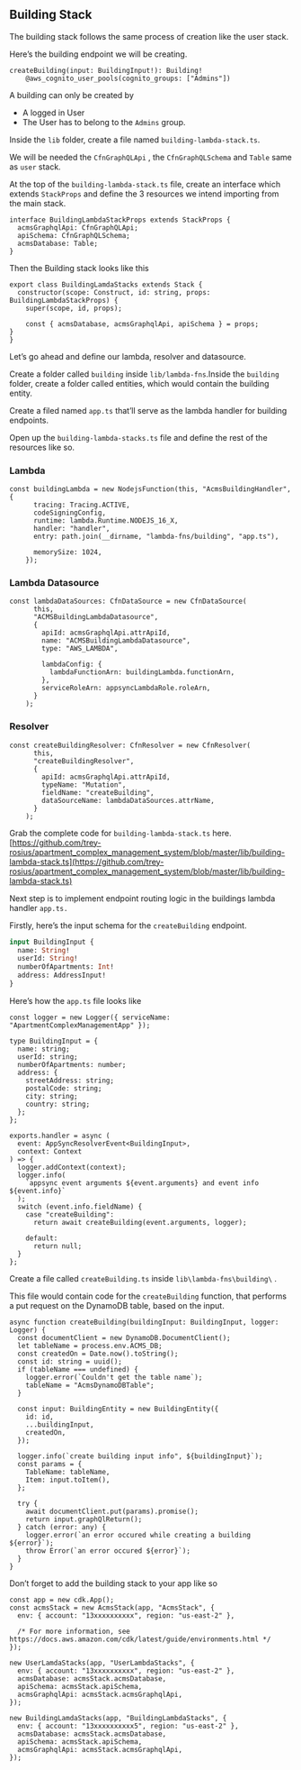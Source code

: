 ## Building Stack

The building stack follows the same process of creation like the user stack.

Here’s the building endpoint we will be creating.

```tsx
createBuilding(input: BuildingInput!): Building!
    @aws_cognito_user_pools(cognito_groups: ["Admins"])
```

A building can only be created by 

- A logged in User
- The User has to belong to the `Admins` group.

Inside the `lib` folder, create a file named `building-lambda-stack.ts`.

We will be needed the `CfnGraphQLApi` , the `CfnGraphQLSchema` and `Table` same as `user` stack.

At the top of the `building-lambda-stack.ts` file, create an interface which extends `StackProps` and define the 3 resources we intend importing from the main stack.

```tsx
interface BuildingLambdaStackProps extends StackProps {
  acmsGraphqlApi: CfnGraphQLApi;
  apiSchema: CfnGraphQLSchema;
  acmsDatabase: Table;
}
```

Then the Building stack looks like this 

```tsx
export class BuildingLamdaStacks extends Stack {
  constructor(scope: Construct, id: string, props: BuildingLambdaStackProps) {
    super(scope, id, props);

    const { acmsDatabase, acmsGraphqlApi, apiSchema } = props;
}
}
```

Let’s go ahead and define our lambda, resolver and datasource.

Create a folder called `building` inside `lib/lambda-fns`.Inside the `building` folder, create a folder called entities, which would contain the building entity. 

Create a filed named `app.ts` that’ll serve as the lambda handler for building endpoints.

Open up the `building-lambda-stacks.ts` file and define the rest of the resources like so.

### Lambda

```tsx
const buildingLambda = new NodejsFunction(this, "AcmsBuildingHandler", {
      tracing: Tracing.ACTIVE,
      codeSigningConfig,
      runtime: lambda.Runtime.NODEJS_16_X,
      handler: "handler",
      entry: path.join(__dirname, "lambda-fns/building", "app.ts"),

      memorySize: 1024,
    });
```

### Lambda Datasource

```tsx
const lambdaDataSources: CfnDataSource = new CfnDataSource(
      this,
      "ACMSBuildingLambdaDatasource",
      {
        apiId: acmsGraphqlApi.attrApiId,
        name: "ACMSBuildingLambdaDatasource",
        type: "AWS_LAMBDA",

        lambdaConfig: {
          lambdaFunctionArn: buildingLambda.functionArn,
        },
        serviceRoleArn: appsyncLambdaRole.roleArn,
      }
    );
```

### Resolver

```tsx
const createBuildingResolver: CfnResolver = new CfnResolver(
      this,
      "createBuildingResolver",
      {
        apiId: acmsGraphqlApi.attrApiId,
        typeName: "Mutation",
        fieldName: "createBuilding",
        dataSourceName: lambdaDataSources.attrName,
      }
    );
```

Grab the complete code for `building-lambda-stack.ts` here. [https://github.com/trey-rosius/apartment_complex_management_system/blob/master/lib/building-lambda-stack.ts](https://github.com/trey-rosius/apartment_complex_management_system/blob/master/lib/building-lambda-stack.ts)

Next step is to implement endpoint routing logic in the buildings lambda handler `app.ts.`

Firstly, here’s the input schema for the `createBuilding` endpoint.

```graphql
input BuildingInput {
  name: String!
  userId: String!
  numberOfApartments: Int!
  address: AddressInput!
}
```

Here’s how the `app.ts` file looks like

```tsx
const logger = new Logger({ serviceName: "ApartmentComplexManagementApp" });

type BuildingInput = {
  name: string;
  userId: string;
  numberOfApartments: number;
  address: {
    streetAddress: string;
    postalCode: string;
    city: string;
    country: string;
  };
};

exports.handler = async (
  event: AppSyncResolverEvent<BuildingInput>,
  context: Context
) => {
  logger.addContext(context);
  logger.info(
    `appsync event arguments ${event.arguments} and event info ${event.info}`
  );
  switch (event.info.fieldName) {
    case "createBuilding":
      return await createBuilding(event.arguments, logger);

    default:
      return null;
  }
};
```

Create a file called `createBuilding.ts` inside `lib\lambda-fns\building\` .

This file would contain code for the  `createBuilding` function, that performs a put request on the DynamoDB table, based on the input.

```tsx
async function createBuilding(buildingInput: BuildingInput, logger: Logger) {
  const documentClient = new DynamoDB.DocumentClient();
  let tableName = process.env.ACMS_DB;
  const createdOn = Date.now().toString();
  const id: string = uuid();
  if (tableName === undefined) {
    logger.error(`Couldn't get the table name`);
    tableName = "AcmsDynamoDBTable";
  }

  const input: BuildingEntity = new BuildingEntity({
    id: id,
    ...buildingInput,
    createdOn,
  });

  logger.info(`create building input info", ${buildingInput}`);
  const params = {
    TableName: tableName,
    Item: input.toItem(),
  };

  try {
    await documentClient.put(params).promise();
    return input.graphQlReturn();
  } catch (error: any) {
    logger.error(`an error occured while creating a building ${error}`);
    throw Error(`an error occured ${error}`);
  }
}
```

Don’t forget to add the building stack to your app like so

```tsx
const app = new cdk.App();
const acmsStack = new AcmsStack(app, "AcmsStack", {
  env: { account: "13xxxxxxxxxx", region: "us-east-2" },

  /* For more information, see https://docs.aws.amazon.com/cdk/latest/guide/environments.html */
});

new UserLamdaStacks(app, "UserLambdaStacks", {
  env: { account: "13xxxxxxxxxx", region: "us-east-2" },
  acmsDatabase: acmsStack.acmsDatabase,
  apiSchema: acmsStack.apiSchema,
  acmsGraphqlApi: acmsStack.acmsGraphqlApi,
});

new BuildingLamdaStacks(app, "BuildingLambdaStacks", {
  env: { account: "13xxxxxxxxxx5", region: "us-east-2" },
  acmsDatabase: acmsStack.acmsDatabase,
  apiSchema: acmsStack.apiSchema,
  acmsGraphqlApi: acmsStack.acmsGraphqlApi,
});
```